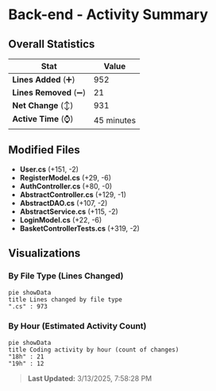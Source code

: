# Back-end - Activity Summary 

## Overall Statistics

| Stat                   | Value                                                             |
| ---------------------- | ----------------------------------------------------------------- |
| **Lines Added** (➕)   | 952                                          |
| **Lines Removed** (➖) | 21                                        |
| **Net Change** (↕)    | 931                |
| **Active Time** (⌚)   | 45 minutes |


## Modified Files
- **User.cs** (+151, -2)
- **RegisterModel.cs** (+29, -6)
- **AuthController.cs** (+80, -0)
- **AbstractController.cs** (+129, -1)
- **AbstractDAO.cs** (+107, -2)
- **AbstractService.cs** (+115, -2)
- **LoginModel.cs** (+22, -6)
- **BasketControllerTests.cs** (+319, -2)

## Visualizations

### By File Type (Lines Changed)

```mermaid
pie showData
title Lines changed by file type
".cs" : 973
```

### By Hour (Estimated Activity Count)

```mermaid
pie showData
title Coding activity by hour (count of changes)
"18h" : 21
"19h" : 12
```


> **Last Updated:** 3/13/2025, 7:58:28 PM